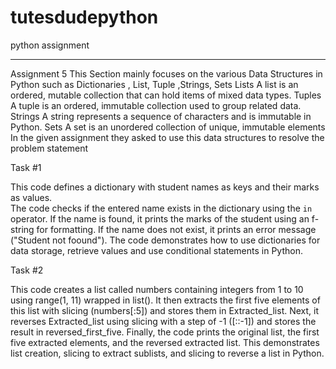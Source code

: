 # tutesdudepython
python assignment

----------------------------------------------------
Assignment 5 
This Section mainly focuses on the various Data Structures in Python such as Dictionaries , List, Tuple ,Strings, Sets 
Lists
A list is an ordered, mutable collection that can hold items of mixed data types.
Tuples
A tuple is an ordered, immutable collection used to group related data.
Strings
A string represents a sequence of characters and is immutable in Python.
Sets
A set is an unordered collection of unique, immutable elements
In the given assignment they asked to use this data structures to resolve the problem statement 


Task #1

This code defines a dictionary with student names as keys and their marks as values.  
The code  checks if the entered name exists in the dictionary using the `in` operator. If the name is found, it prints the marks of the student using an f-
string for formatting. If the name does not exist, it prints an error message ("Student not foound"). The code demonstrates how to use dictionaries for data 
storage, retrieve values and use conditional statements in Python.

Task #2 

This code creates a list called numbers containing integers from 1 to 10 using range(1, 11) wrapped in list(). It then extracts the first five elements of this 
list with slicing (numbers[:5]) and stores them in Extracted_list. Next, it reverses Extracted_list using slicing with a step of -1 ([::-1]) and stores the result 
in reversed_first_five. Finally, the code prints the original list, the first five extracted elements, and the reversed extracted list. This demonstrates list 
creation, slicing to extract sublists, and slicing to reverse a list in Python.

